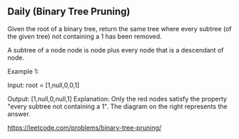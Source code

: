 ## Daily (Binary Tree Pruning)

Given the root of a binary tree, return the same tree where every subtree (of the given tree) not containing a 1 has been removed.

A subtree of a node node is node plus every node that is a descendant of node.

Example 1:

Input: root = [1,null,0,0,1]

Output: [1,null,0,null,1]
Explanation: 
Only the red nodes satisfy the property "every subtree not containing a 1".
The diagram on the right represents the answer.

https://leetcode.com/problems/binary-tree-pruning/ 